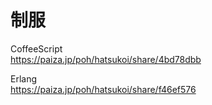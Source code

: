 制服
====

CoffeeScript  
https://paiza.jp/poh/hatsukoi/share/4bd78dbb  
  
  
Erlang  
https://paiza.jp/poh/hatsukoi/share/f46ef576  
